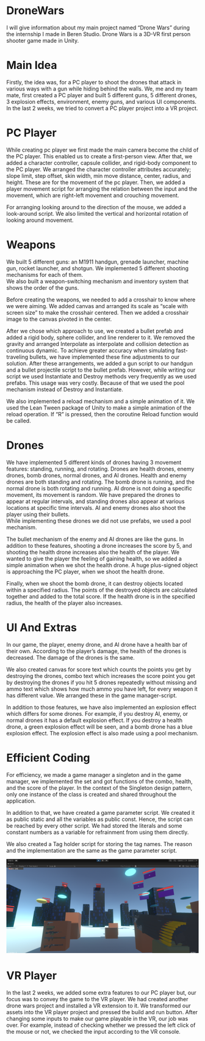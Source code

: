 # DroneWars

I will give information about my main project named “Drone Wars” during the internship I made in Beren Studio.
Drone Wars is a 3D-VR first person shooter game made in Unity. 

# Main Idea

Firstly, the idea was, for a PC player to shoot the drones that attack in various ways with a gun while hiding behind the walls. 
We, me and my team mate, first created a PC player and built 5 different guns, 5 different drones, 3 explosion effects, environment, enemy guns, and various UI components. 
In the last 2 weeks, we tried to convert a PC player project into a VR project.

# PC Player

While creating pc player we first made the main camera become the child of the PC player. This enabled us to create a first-person view. After that, we added a character controller, capsule collider, and rigid-body component to the PC player. We arranged the character controller attributes accurately; slope limit, step offset, skin width, min move distance, center, radius, and height. These are for the movement of the pc player. Then, we added a player movement script for arranging the relation between the input and the movement, which are right-left movement and crouching movement. 

For arranging looking around to the direction of the mouse, we added a look-around script. We also limited the vertical and horizontal rotation of looking around movement.

# Weapons

We built 5 different guns: an M1911 handgun, grenade launcher, machine gun, rocket launcher, and shotgun. We implemented 5 different shooting mechanisms for each of them.  
We also built a weapon-switching mechanism and inventory system that shows the order of the guns.  

Before creating the weapons, we needed to add a crosshair to know where we were aiming. We added canvas and arranged its scale as “scale with screen size” to make the crosshair centered.  Then we added a crosshair image to the canvas pivoted in the center. 

After we chose which approach to use, we created a bullet prefab and added a rigid body, sphere collider, and line renderer to it. We removed the gravity and arranged Interpolate as interpolate and collision detection as continuous dynamic. To achieve greater accuracy when simulating fast-traveling bullets, we have implemented these fine adjustments to our solution. After these arrangements, we added a gun script to our handgun and a bullet projectile script to the bullet prefab. However, while writing our script we used Instantiate and Destroy methods very frequently as we used prefabs. This usage was very costly. Because of that we used the pool mechanism instead of Destroy and Instantiate. 

We also implemented a reload mechanism and a simple animation of it. We used the Lean Tween package of Unity to make a simple animation of the reload operation. 
If “R” is pressed, then the coroutine Reload function would be called.  

# Drones

We have implemented 5 different kinds of drones having 3 movement features: standing, running, and rotating. Drones are health drones, enemy drones, bomb drones, normal drones, and AI drones.  Health and enemy drones are both standing and rotating. The bomb drone is running, and the normal drone is both rotating and running. AI drone is not doing a specific movement, its movement is random. We have prepared the drones to appear at regular intervals, and standing drones also appear at various locations at specific time intervals. AI and enemy drones also shoot the player using their bullets.  
While implementing these drones we did not use prefabs, we used a pool mechanism.  

The bullet mechanism of the enemy and AI drones are like the guns. In addition to these features, shooting a drone increases the score by 5, and shooting the health drone increases also the health of the player. We wanted to give the player the feeling of gaining health, so we added a simple animation when we shot the health drone. A huge plus-signed object is approaching the PC player, when we shoot the health drone.  

Finally, when we shoot the bomb drone, it can destroy objects located within a specified radius. The points of the destroyed objects are calculated together and added to the total score. If the health drone is in the specified radius, the health of the player also increases.  

# UI And Extras

In our game, the player, enemy drone, and AI drone have a health bar of their own. According to the player’s damage, the health of the drones is decreased. The damage of the drones is the same. 

We also created canvas for score text which counts the points you get by destroying the drones, combo text which increases the score point you get by destroying the drones if you hit 5 drones repeatedly without missing and ammo text which shows how much ammo you have left, for every weapon it has different value. We arranged these in the game manager-script. 

In addition to those features, we have also implemented an explosion effect which differs for some drones. For example, if you destroy AI, enemy, or normal drones it has a default explosion effect. If you destroy a health drone, a green explosion effect will be seen, and a bomb drone has a blue explosion effect. The explosion effect is also made using a pool mechanism.  

# Efficient Coding

For efficiency, we made a game manager a singleton and in the game manager, we implemented the set and got functions of the combo, health, and the score of the player. In the context of the Singleton design pattern, only one instance of the class is created and shared throughout the application. 

In addition to that, we have created a game parameter script. We created it as public static and all the variables as public const. Hence, the script can be reached by every other script. We had stored the literals and some constant numbers as a variable for refrainment from using them directly.  

We also created a Tag holder script for storing the tag names. The reason and the implementation are the same as the game parameter script. 

![drone_wars](https://github.com/beyzacapraz/DroneWars/blob/main/image%20(1).png?raw=true)
# VR Player

In the last 2 weeks, we added some extra features to our PC player but, our focus was to convey the game to the VR player. We had created another drone wars project and installed a VR extension to it. We transformed our assets into the VR player project and pressed the build and run button. After changing some inputs to make our game playable in the VR, our job was over. For example, instead of checking whether we pressed the left click of the mouse or not, we checked the input according to the VR console. 
